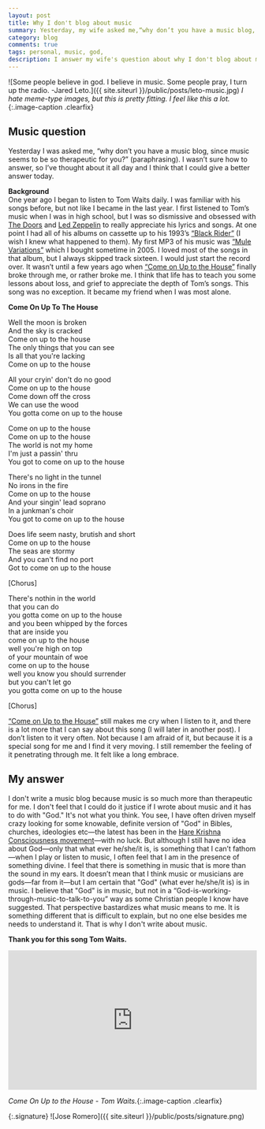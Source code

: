 ```yaml
---
layout: post
title: Why I don't blog about music
summary: Yesterday, my wife asked me,“why don’t you have a music blog, since music seems to be so therapeutic for you?”
category: blog
comments: true
tags: personal, music, god,
description: I answer my wife's question about why I don't blog about music.
---
```


![Some people believe in god. I believe in music. Some people pray, I turn up the radio. -Jared Leto.]({{ site.siteurl }}/public/posts/leto-music.jpg)
*I hate meme-type images, but this is pretty fitting. I feel like this a lot.*{:.image-caption .clearfix}

## Music question
Yesterday I was asked me, “why don’t you have a music blog, since music seems to be so therapeutic for you?” (paraphrasing). I wasn’t sure how to answer, so I’ve thought about it all day and I think that I could give a better answer today.

**Background**  
One year ago I began to listen to Tom Waits daily. I was familiar with his songs before, but not like I became in the last year. I first listened to Tom’s music when I was in high school, but I was so dismissive and obsessed with [The Doors](https://youtu.be/AYCB80WcaSI) and [Led Zeppelin](https://youtu.be/RlNhD0oS5pk) to really appreciate his lyrics and songs. At one point I had all of his albums on cassette up to his 1993’s [“Black Rider”](https://youtu.be/epxgkNouwrU) (I wish I knew what happened to them).  My first MP3 of his music was [“Mule Variations”](https://youtu.be/c_OkcVLBB9A) which I bought sometime in 2005. I loved most of the songs in that album, but I always skipped track sixteen. I would just start the record over. It wasn’t until a few years ago when [“Come on Up to the House”](https://youtu.be/c_OkcVLBB9A?t=1h6m10s) finally broke through me, or rather broke me. I think that life has to teach you some lessons about loss, and grief to appreciate the depth of Tom’s songs. This song was no exception. It became my friend when I was most alone.

**Come On Up To The House**

Well the moon is broken  
And the sky is cracked  
Come on up to the house  
The only things that you can see  
Is all that you're lacking  
Come on up to the house  

All your cryin' don't do no good  
Come on up to the house  
Come down off the cross  
We can use the wood  
You gotta come on up to the house  

Come on up to the house  
Come on up to the house  
The world is not my home  
I'm just a passin' thru  
You got to come on up to the house  

There's no light in the tunnel  
No irons in the fire  
Come on up to the house  
And your singin' lead soprano  
In a junkman's choir  
You got to come on up to the house  

Does life seem nasty, brutish and short  
Come on up to the house  
The seas are stormy  
And you can't find no port  
Got to come on up to the house  

[Chorus]

There's nothin in the world  
that you can do  
you gotta come on up to the house  
and you been whipped by the forces  
that are inside you  
come on up to the house  
well you're high on top  
of your mountain of woe  
come on up to the house  
well you know you should surrender  
but you can't let go  
you gotta come on up to the house  

[Chorus]

[“Come on Up to the House”](https://youtu.be/c_OkcVLBB9A?t=1h6m10s) still makes me cry when I listen to it, and there is a lot more that I can say about this song (I will later in another post). I don’t listen to it very often. Not because I am afraid of it, but because it is a special song for me and I find it very moving. I still remember the feeling of it penetrating through me. It felt like a long embrace.

## My answer
I don't write a music blog because music is so much more than therapeutic for me. I don't feel that I could do it justice if I wrote about music and it has to do with "God." It's not what you think. You see, I have often driven myself crazy looking for some knowable, definite version of "God" in Bibles, churches, ideologies etc—the latest has been in the [Hare Krishna Consciousness movement](https://en.wikipedia.org/wiki/International_Society_for_Krishna_Consciousness)—with no luck. But although I still have no idea about God—only that what ever he/she/it is, is something that I can’t fathom—when I play or listen to music, I often feel that I am in the presence of something divine. I feel that there is something in music that is more than the sound in my ears. It doesn’t mean that I think music or musicians are gods—far from it—but I am certain that "God" (what ever he/she/it is) is in music. I believe that "God" is in music, but not in a “God-is-working-through-music-to-talk-to-you” way as some Christian people I know have suggested. That perspective bastardizes what music means to me. It is something different that is difficult to explain, but no one else besides me needs to understand it. That is why I don't write about music.

**Thank you for this song Tom Waits.**
 <style>.embed-container { position: relative; padding-bottom: 56.25%; height: 0; overflow: hidden; max-width: 100%; } .embed-container iframe, .embed-container object, .embed-container embed { position: absolute; top: 0; left: 0; width: 100%; height: 100%; }</style>
<div class='embed-container'><iframe src='https://www.youtube.com/embed/hUE-ic_Q0g4?rel=0&amp;showinfo=0' frameborder='0' allowfullscreen></iframe></div>

*Come On Up to the House - Tom Waits.*{:.image-caption .clearfix}

{:.signature}
![Jose Romero]({{ site.siteurl }}/public/posts/signature.png)
